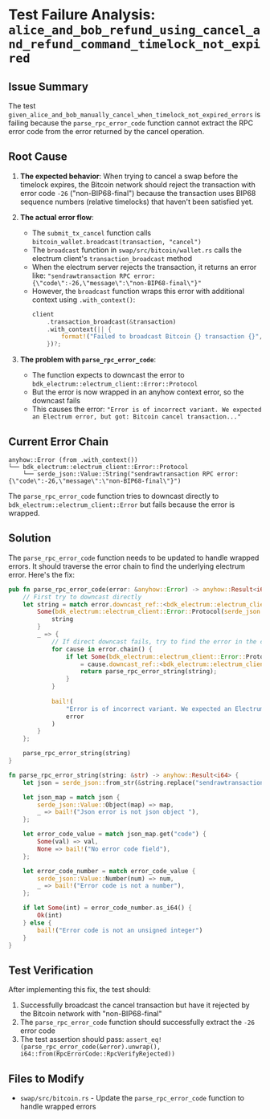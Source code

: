 # Test Failure Analysis: `alice_and_bob_refund_using_cancel_and_refund_command_timelock_not_expired`

## Issue Summary

The test `given_alice_and_bob_manually_cancel_when_timelock_not_expired_errors` is failing because the `parse_rpc_error_code` function cannot extract the RPC error code from the error returned by the cancel operation.

## Root Cause

1. **The expected behavior**: When trying to cancel a swap before the timelock expires, the Bitcoin network should reject the transaction with error code `-26` ("non-BIP68-final") because the transaction uses BIP68 sequence numbers (relative timelocks) that haven't been satisfied yet.

2. **The actual error flow**:
   - The `submit_tx_cancel` function calls `bitcoin_wallet.broadcast(transaction, "cancel")`
   - The `broadcast` function in `swap/src/bitcoin/wallet.rs` calls the electrum client's `transaction_broadcast` method
   - When the electrum server rejects the transaction, it returns an error like: `"sendrawtransaction RPC error: {\"code\":-26,\"message\":\"non-BIP68-final\"}"`
   - However, the `broadcast` function wraps this error with additional context using `.with_context()`:
     ```rust
     client
         .transaction_broadcast(&transaction)
         .with_context(|| {
             format!("Failed to broadcast Bitcoin {} transaction {}", kind, txid)
         })?;
     ```

3. **The problem with `parse_rpc_error_code`**:
   - The function expects to downcast the error to `bdk_electrum::electrum_client::Error::Protocol`
   - But the error is now wrapped in an anyhow context error, so the downcast fails
   - This causes the error: `"Error is of incorrect variant. We expected an Electrum error, but got: Bitcoin cancel transaction..."`

## Current Error Chain

```
anyhow::Error (from .with_context())
└── bdk_electrum::electrum_client::Error::Protocol
    └── serde_json::Value::String("sendrawtransaction RPC error: {\"code\":-26,\"message\":\"non-BIP68-final\"}")
```

The `parse_rpc_error_code` function tries to downcast directly to `bdk_electrum::electrum_client::Error` but fails because the error is wrapped.

## Solution

The `parse_rpc_error_code` function needs to be updated to handle wrapped errors. It should traverse the error chain to find the underlying electrum error. Here's the fix:

```rust
pub fn parse_rpc_error_code(error: &anyhow::Error) -> anyhow::Result<i64> {
    // First try to downcast directly
    let string = match error.downcast_ref::<bdk_electrum::electrum_client::Error>() {
        Some(bdk_electrum::electrum_client::Error::Protocol(serde_json::Value::String(string))) => {
            string
        }
        _ => {
            // If direct downcast fails, try to find the error in the chain
            for cause in error.chain() {
                if let Some(bdk_electrum::electrum_client::Error::Protocol(serde_json::Value::String(string))) 
                    = cause.downcast_ref::<bdk_electrum::electrum_client::Error>() {
                    return parse_rpc_error_string(string);
                }
            }
            
            bail!(
                "Error is of incorrect variant. We expected an Electrum error, but got: {}",
                error
            )
        }
    };

    parse_rpc_error_string(string)
}

fn parse_rpc_error_string(string: &str) -> anyhow::Result<i64> {
    let json = serde_json::from_str(&string.replace("sendrawtransaction RPC error:", ""))?;

    let json_map = match json {
        serde_json::Value::Object(map) => map,
        _ => bail!("Json error is not json object "),
    };

    let error_code_value = match json_map.get("code") {
        Some(val) => val,
        None => bail!("No error code field"),
    };

    let error_code_number = match error_code_value {
        serde_json::Value::Number(num) => num,
        _ => bail!("Error code is not a number"),
    };

    if let Some(int) = error_code_number.as_i64() {
        Ok(int)
    } else {
        bail!("Error code is not an unsigned integer")
    }
}
```

## Test Verification

After implementing this fix, the test should:
1. Successfully broadcast the cancel transaction but have it rejected by the Bitcoin network with "non-BIP68-final"
2. The `parse_rpc_error_code` function should successfully extract the `-26` error code
3. The test assertion should pass: `assert_eq!(parse_rpc_error_code(&error).unwrap(), i64::from(RpcErrorCode::RpcVerifyRejected))`

## Files to Modify

- `swap/src/bitcoin.rs` - Update the `parse_rpc_error_code` function to handle wrapped errors